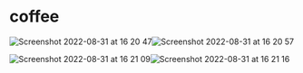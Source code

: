 # coffee

![Screenshot 2022-08-31 at 16 20 47](https://user-images.githubusercontent.com/77541683/187701961-ae94ce24-0237-493b-99d7-4d5503f8a422.png)![Screenshot 2022-08-31 at 16 20 57](https://user-images.githubusercontent.com/77541683/187701983-f78bb34f-cf7a-4607-8ae2-63cd078dfd71.png)

![Screenshot 2022-08-31 at 16 21 09](https://user-images.githubusercontent.com/77541683/187701995-35db8add-f2df-4863-b63a-e50e4c8a81ef.png)![Screenshot 2022-08-31 at 16 21 16](https://user-images.githubusercontent.com/77541683/187702005-cb1fcb47-4bf2-4d5a-80c6-466d6263ba66.png)

